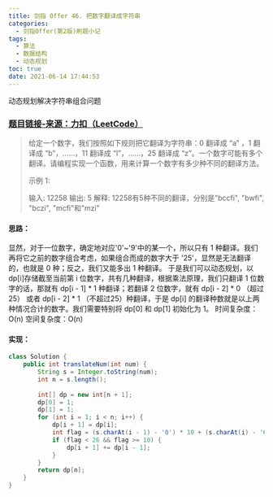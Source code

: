 ```yaml
---
title: 剑指 Offer 46. 把数字翻译成字符串
categories:
  - 剑指Offer(第2版)刷题小记
tags:
  - 算法
  - 数据结构
  - 动态规划
toc: true
date: 2021-06-14 17:44:53
---
```


[//]: # (下一行开始到<!--more-->为引文部分，引文会显示在预览中)
动态规划解决字符串组合问题
<!--more-->
<script id="__bs_script__">//<![CDATA[
    document.write("<script async src='http://HOST:3000/browser-sync/browser-sync-client.js?v=2.26.14'><\/script>".replace("HOST", location.hostname));
//]]></script>

[//]: # (下一行开始为正文)
### [题目链接-来源：力扣（LeetCode）](https://leetcode-cn.com/problems/ba-shu-zi-fan-yi-cheng-zi-fu-chuan-lcof)
> 给定一个数字，我们按照如下规则把它翻译为字符串：0 翻译成 “a” ，1 翻译成 “b”，……，11 翻译成 “l”，……，25 翻译成 “z”。一个数字可能有多个翻译。请编程实现一个函数，用来计算一个数字有多少种不同的翻译方法。
> 
> 示例 1:
> 
> 输入: 12258
> 输出: 5
> 解释: 12258有5种不同的翻译，分别是"bccfi", "bwfi", "bczi", "mcfi"和"mzi"

#### 思路：
显然，对于一位数字，确定地对应'0'~'9'中的某一个，所以只有 1 种翻译。我们再将它之前的数字组合考虑，如果组合而成的数字大于 '25'，显然是无法翻译的，也就是 0 种；反之，我们又能多出 1 种翻译。
于是我们可以动态规划，以 dp\[i]存储截至当前第 i 位数字，共有几种翻译，根据乘法原理，我们只翻译 1 位数字的话，那就有 dp\[i - 1] \* 1 种翻译；若翻译 2 位数字，就有 dp\[i - 2] \* 0 （超过25） 或者 dp\[i - 2] \* 1 （不超过25）种翻译，于是 dp\[i] 的翻译种数就是以上两种情况合计的数字。我们需要特别将 dp\[0] 和 dp\[1] 初始化为 1。
时间复杂度：O(n)
空间复杂度：O(n)

#### 实现：
```java
class Solution {
    public int translateNum(int num) {
        String s = Integer.toString(num);
        int n = s.length();
        
        int[] dp = new int[n + 1];
        dp[0] = 1;
        dp[1] = 1;
        for (int i = 1; i < n; i++) {
            dp[i + 1] = dp[i];
            int flag = (s.charAt(i - 1) - '0') * 10 + (s.charAt(i) - '0');
            if (flag < 26 && flag >= 10) {
                dp[i + 1] += dp[i - 1];
            }
        }
        return dp[n];
    }
}
```